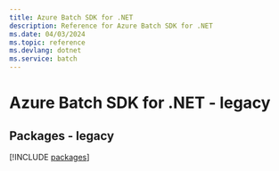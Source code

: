 ```yaml
---
title: Azure Batch SDK for .NET
description: Reference for Azure Batch SDK for .NET
ms.date: 04/03/2024
ms.topic: reference
ms.devlang: dotnet
ms.service: batch
---
```

# Azure Batch SDK for .NET - legacy
## Packages - legacy
[!INCLUDE [packages](batch-index.md)]